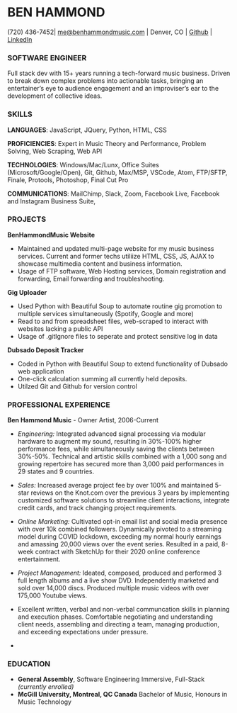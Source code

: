 # BEN HAMMOND

(720) 436-7452| me@benhammondmusic.com | Denver, CO | [Github](github.com/benhammondmusic) | [LinkedIn](linkedin.com/in/benhammondmusic)

### SOFTWARE ENGINEER

Full stack dev with 15+ years running a tech-forward music business. Driven to break down complex problems into actionable tasks, bringing an entertainer’s eye to audience engagement and an improviser’s ear to the development of collective ideas.

### SKILLS

**LANGUAGES**: JavaScript, JQuery, Python, HTML, CSS

**PROFICIENCIES**: Expert in Music Theory and Performance, Problem Solving, Web Scraping, Web API

**TECHNOLOGIES**: Windows/Mac/Lunx, Office Suites (Microsoft/Google/Open), Git, Github, Max/MSP, VSCode, Atom, FTP/SFTP, Finale, Protools, Photoshop, Final Cut Pro

**COMMUNICATIONS**: MailChimp, Slack, Zoom, Facebook Live, Facebook and Instagram Business Suite,

### PROJECTS

**BenHammondMusic Website**

- Maintained and updated multi-page website for my music business services. Current and former techs utiliize HTML, CSS, JS, AJAX to showcase multimedia content and business information.
- Usage of FTP software, Web Hosting services, Domain registration and forwarding, Email forwarding and troubleshooting.

**Gig Uploader**

- Used Python with Beautiful Soup to automate routine gig promotion to multiple services simultaneously (Spotify, Google and more)
- Read to and from spreadsheet files, web-scraped to interact with websites lacking a public API
- Usage of .gitIgnore files to seperate and protect sensitive log in data

**Dubsado Deposit Tracker**

- Coded in Python with Beautiful Soup to extend functionality of Dubsado web application
- One-click calculation summing all currently held deposits.
- Utilzed Git and Github for version control

### PROFESSIONAL EXPERIENCE

**Ben Hammond Music** - Owner Artist, 2006-Current

- _Engineering:_ Integrated advanced signal processing via modular hardware to augment my sound, resulting in 30%-100% higher performance fees, while simultaneously saving the clients between 30%-50%. Technical and artistic skills combined with a 1,000 song and growing repertoire has secured more than 3,000 paid performances in 29 states and 9 countries.

- _Sales:_ Increased average project fee by over 100% and maintained 5-star reviews on the Knot.com over the previous 3 years by implementing customized software solutions to streamline client interactions, integrate credit cards, and track changing project requirements.

- _Online Marketing:_ Cultivated opt-in email list and social media presence with over 10k combined followers. Dynamically pivoted to a streaming model during COVID lockdown, exceeding my normal hourly earnings and amassing 20,000 views over the event series. Resulted in a paid, 8-week contract with SketchUp for their 2020 online conference entertainment.

- _Project Management:_ Ideated, composed, produced and performed 3 full length albums and a live show DVD. Independently marketed and sold over 14,000 discs. Produced multiple music videos with over 175,000 Youtube views.

- Excellent written, verbal and non-verbal communcation skills in planning and execution phases. Comfortable negotiating and understanding client needs, assembling and directing a team, managing production, and exceeding expectations under pressure.

-

### EDUCATION

- **General Assembly**, Software Engineering Immersive, Full-Stack _(currently enrolled)_
- **McGill University, Montreal, QC Canada** Bachelor of Music, Honours in Music Technology

<!-- Concentration in Jazz Voice; 3.8 G.P.A. -->
<!-- ### Awards

McGill University
Dean's Honour List, Faculty of Music Award, Friends of Music Award, Outstanding Achievement in Music Technology

### Musical Activities

Sold-out performance at the Montreal International Jazz Festival with Effusion and Joel Miller.
Vice President of Administration, Arranger, Soloist, and Vocal Percussionist of Effusion A Cappella. Group has toured in Northeastern US and across Canada, including Festival 500 featuring Bobby McFerrin. New England ICCA Champions in 2004 and placed in the International Finals in New York City. Personally received ICCA Beatbox Award in 2003.
Recorded on Juno-nominated album “Maple Groove” by Ranee Lee on Justin Time Records. -->
